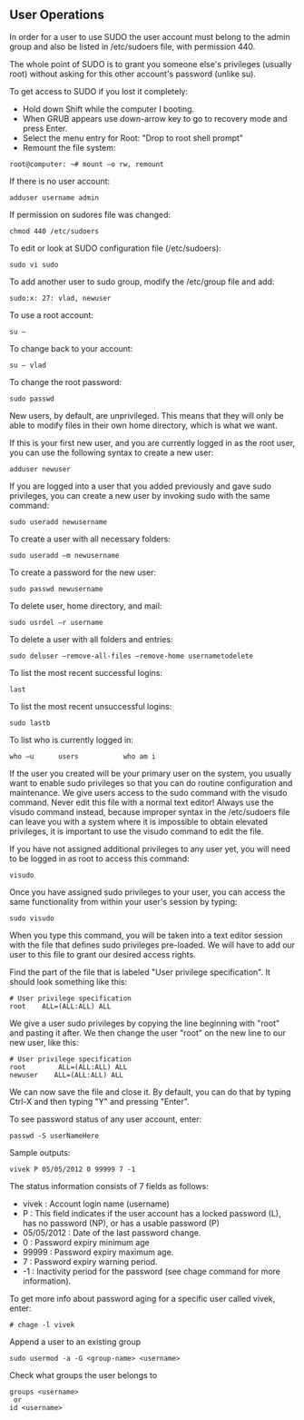 ## User Operations

In order for a user to use SUDO the user account must belong to the admin group and also be listed in /etc/sudoers file, with permission 440. 

The whole point of SUDO is to grant you someone else's privileges (usually root) without asking for this other account's password (unlike su).

To get access to SUDO if you lost it completely:
- Hold down Shift while the computer I booting.
- When GRUB appears use down-arrow key to go to recovery mode and press Enter. 
- Select the menu entry for Root: "Drop to root shell prompt"
- Remount the file system: 
```
root@computer: ~# mount –o rw, remount
```
If there is no user account:
```
adduser username admin
```
If permission on sudores file was changed:
```
chmod 440 /etc/sudoers
```
To edit or look at SUDO configuration file (/etc/sudoers):
```
sudo vi sudo
```
To add another user to sudo group, modify the /etc/group file and add:
```
sudo:x: 27: vlad, newuser
```
To use a root account:
```
su –
```
To change back to your account:
```
su – vlad
```
To change the root password:
```
sudo passwd
```
New users, by default, are unprivileged. This means that they will only be able to modify files in their own home directory, which is what we want.

If this is your first new user, and you are currently logged in as the root user, you can use the following syntax to create a new user:
```
adduser newuser
```
If you are logged into a user that you added previously and gave sudo privileges, you can create a new user by invoking sudo with the same command:
```
sudo useradd newusername	
```
To create a user with all necessary folders:
```
sudo useradd –m newusername
```
To create a password for the new user:
```
sudo passwd newusername
```
To delete user, home directory, and mail:
```
sudo usrdel –r username
```
To delete a user with all folders and entries:
```
sudo deluser –remove-all-files –remove-home usernametodelete
```
To list the most recent successful logins:
```
last
```
To list the most recent unsuccessful logins:
```
sudo lastb
```
To list who is currently logged in:
```
who –u		users			who am i
```
If the user you created will be your primary user on the system, you usually want to enable sudo privileges so that you can do routine configuration and maintenance. We give users access to the sudo command with the visudo command. Never edit this file with a normal text editor! Always use the visudo command instead, because improper syntax in the /etc/sudoers file can leave you with a system where it is impossible to obtain elevated privileges, it is important to use the visudo command to edit the file.

If you have not assigned additional privileges to any user yet, you will need to be logged in as root to access this command:
```
visudo
```
Once you have assigned sudo privileges to your user, you can access the same functionality from within your user's session by typing:
```
sudo visudo
```
When you type this command, you will be taken into a text editor session with the file that defines sudo privileges pre-loaded. We will have to add our user to this file to grant our desired access rights.

Find the part of the file that is labeled "User privilege specification". It should look something like this:
```
# User privilege specification
root    ALL=(ALL:ALL) ALL
```
We give a user sudo privileges by copying the line beginning with "root" and pasting it after. We then change the user "root" on the new line to our new user, like this:
```
# User privilege specification
root        ALL=(ALL:ALL) ALL
newuser    ALL=(ALL:ALL) ALL
```
We can now save the file and close it. By default, you can do that by typing Ctrl-X and then typing "Y" and pressing "Enter".

To see password status of any user account, enter:
```
passwd -S userNameHere
```
Sample outputs:
```
vivek P 05/05/2012 0 99999 7 -1
```
The status information consists of 7 fields as follows:
- vivek : Account login name (username)
- P : This field indicates if the user account has a locked password (L), has no password (NP), or has a usable password (P)
- 05/05/2012 : Date of the last password change.
- 0 : Password expiry minimum age
- 99999 : Password expiry maximum age.
- 7 : Password expiry warning period.
- -1 : Inactivity period for the password (see chage command for more information).

To get more info about password aging for a specific user called vivek, enter:
```
# chage -l vivek
```
Append a user to an existing group
```
sudo usermod -a -G <group-name> <username>
```
Check what groups the user belongs to
```
groups <username>
 or
id <username>
```
